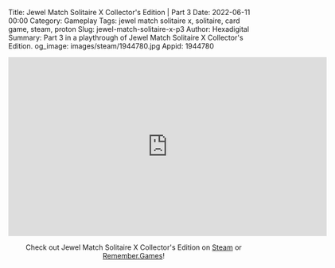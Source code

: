 Title: Jewel Match Solitaire X Collector's Edition | Part 3
Date: 2022-06-11 00:00
Category: Gameplay
Tags: jewel match solitaire x, solitaire, card game, steam, proton
Slug: jewel-match-solitaire-x-p3
Author: Hexadigital
Summary: Part 3 in a playthrough of Jewel Match Solitaire X Collector's Edition.
og_image: images/steam/1944780.jpg
Appid: 1944780

<center><iframe src="https://www.youtube.com/embed/i-nufweUi2E?feature=oembed" allow="accelerometer; autoplay; encrypted-media; gyroscope; picture-in-picture" width="640" height="360" frameborder="0"></iframe>

Check out Jewel Match Solitaire X Collector's Edition on [Steam](https://store.steampowered.com/app/1944780/?curator_clanid=34633900) or [Remember.Games](https://remember.games/game/5936/)!</center>